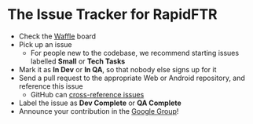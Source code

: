 # The Issue Tracker for RapidFTR

* Check the [Waffle](https://waffle.io/rapidftr/tracker) board
* Pick up an issue
  * For people new to the codebase, we recommend starting issues labelled **Small** or **Tech Tasks**
* Mark it as **In Dev** or **In QA**, so that nobody else signs up for it
* Send a pull request to the appropriate Web or Android repository, and reference this issue
  * GitHub can [cross-reference issues](https://github.com/blog/967-github-secrets)
* Label the issue as **Dev Complete** or **QA Complete**
* Announce your contribution in the [Google Group](https://groups.google.com/forum/#!forum/rapidftr)!
